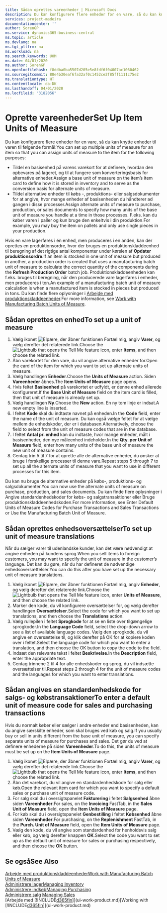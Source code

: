 ```yaml
---
title: Sådan oprettes vareenheder | Microsoft Docs
description: Du kan konfigurere flere enheder for en vare, så du kan knytte enheder til varen.
services: project-madeira
documentationcenter: ''
author: SorenGP
ms.service: dynamics365-business-central
ms.topic: article
ms.devlang: na
ms.tgt_pltfrm: na
ms.workload: na
ms.search.keywords: UOM
ms.date: 04/01/2020
ms.author: SorenGP
ms.openlocfilehash: f8ddba0ba5507d205e5e8fdf6f04007ac1060462
ms.sourcegitcommit: 88e4b30eaf6fa32af0c1452ce2f85ff1111c75e2
ms.translationtype: HT
ms.contentlocale: da-DK
ms.lasthandoff: 04/01/2020
ms.locfileid: "3182056"
---
```

# <a name="set-up-item-units-of-measure"></a><span data-ttu-id="4aadc-103">Oprette vareenheder</span><span class="sxs-lookup"><span data-stu-id="4aadc-103">Set Up Item Units of Measure</span></span>
<span data-ttu-id="4aadc-104">Du kan konfigurere flere enheder for en vare, så du kan knytte enheder til varen til følgende formål:</span><span class="sxs-lookup"><span data-stu-id="4aadc-104">You can set up multiple units of measure for an item so that you can assign units of measure to the item for the following purposes:</span></span>

- <span data-ttu-id="4aadc-105">Tildel en basisenhed på varens varekort for at definere, hvordan den opbevares på lageret, og til at fungere som konverteringsbasis for alternative enheder.</span><span class="sxs-lookup"><span data-stu-id="4aadc-105">Assign a base unit of measure on the item’s item card to define how it is stored in inventory and to serve as the conversion basis for alternate units of measure.</span></span>
- <span data-ttu-id="4aadc-106">Tildel alternative enheder til købs -, produktions- eller salgsdokumenter for at angive, hvor mange enheder af basisenheden du håndterer ad gangen i disse processer.</span><span class="sxs-lookup"><span data-stu-id="4aadc-106">Assign alternate units of measure to purchase, production, or sales documents to specify how many units of the base unit of measure you handle at a time in those processes.</span></span> <span data-ttu-id="4aadc-107">F.eks. kan du køber varen i paller og kun bruge den enkeltvis i din produktion.</span><span class="sxs-lookup"><span data-stu-id="4aadc-107">For example, you may buy the item on pallets and only use single pieces in your production.</span></span>

<span data-ttu-id="4aadc-108">Hvis en vare lagerføres i én enhed, men produceres i en anden, kan der oprettes en produktionsordre, hvor der bruges en produktionskladdeenhed til beregning af det rigtige antal komponenter under kørslen af **Opdater produktionsordre**.</span><span class="sxs-lookup"><span data-stu-id="4aadc-108">If an item is stocked in one unit of measure but produced in another, a production order is created that uses a manufacturing batch unit of measure to calculate the correct quantity of the components during the **Refresh Production Order** batch job.</span></span> <span data-ttu-id="4aadc-109">Produktionskladdeenheden kan f.eks. bruges til beregning, når den producerede vare lagerføres i enheder, men produceres i ton.</span><span class="sxs-lookup"><span data-stu-id="4aadc-109">An example of a manufacturing batch unit of measure calculation is when a manufactured item is stocked in pieces but produced in tons.</span></span> <span data-ttu-id="4aadc-110">Du kan finde flere oplysninger i [Arbejde med produktionskladdeenheder](production-how-to-use-the-manufacturing-batch-unit-of-measure.md).</span><span class="sxs-lookup"><span data-stu-id="4aadc-110">For more information, see [Work with Manufacturing Batch Units of Measure](production-how-to-use-the-manufacturing-batch-unit-of-measure.md).</span></span>

## <a name="to-set-up-a-unit-of-measure"></a><span data-ttu-id="4aadc-111">Sådan oprettes en enhed</span><span class="sxs-lookup"><span data-stu-id="4aadc-111">To set up a unit of measure</span></span>
1. <span data-ttu-id="4aadc-112">Vælg ikonet ![Elpære, der åbner funktionen Fortæl mig](media/ui-search/search_small.png "Fortæl mig, hvad du vil foretage dig"), angiv **Varer**, og vælg derefter det relaterede link.</span><span class="sxs-lookup"><span data-stu-id="4aadc-112">Choose the ![Lightbulb that opens the Tell Me feature](media/ui-search/search_small.png "Tell me what you want to do") icon, enter **Items**, and then choose the related link.</span></span>
2. <span data-ttu-id="4aadc-113">Åbn varekortet for den vare, du vil angive alternative enheder for.</span><span class="sxs-lookup"><span data-stu-id="4aadc-113">Open the card of the item for which you want to set up alternate units of measure.</span></span>
3. <span data-ttu-id="4aadc-114">Vælg handlingen **Enheder**.</span><span class="sxs-lookup"><span data-stu-id="4aadc-114">Choose the **Units of Measure** action.</span></span> <span data-ttu-id="4aadc-115">Siden **Vareenheder** åbnes.</span><span class="sxs-lookup"><span data-stu-id="4aadc-115">The **Item Units of Measure** page opens.</span></span>
4. <span data-ttu-id="4aadc-116">Hvis feltet **Basisenhed** på varekortet er udfyldt, er denne enhed allerede konfigureret.</span><span class="sxs-lookup"><span data-stu-id="4aadc-116">If the **Base Unit of Measure** field on the item card is filled, then that unit of measure is already set up.</span></span>
5. <span data-ttu-id="4aadc-117">Vælg handlingen **Ny**.</span><span class="sxs-lookup"><span data-stu-id="4aadc-117">Choose the **New** action.</span></span> <span data-ttu-id="4aadc-118">En ny tom linje er indsat.</span><span class="sxs-lookup"><span data-stu-id="4aadc-118">A new empty line is inserted.</span></span>
6. <span data-ttu-id="4aadc-119">I feltet **Kode** skal du indtaste navnet på enheden.</span><span class="sxs-lookup"><span data-stu-id="4aadc-119">In the **Code** field, enter the name of the unit of measure.</span></span> <span data-ttu-id="4aadc-120">Du kan også vælge feltet for at vælge mellem de enhedskoder, der er i databasen.</span><span class="sxs-lookup"><span data-stu-id="4aadc-120">Alternatively, choose the field to select from the unit of measure codes that are in the database.</span></span>
7. <span data-ttu-id="4aadc-121">I feltet **Antal pr. enhed** kan du indtaste, hvor mange enheder, målt i basisenheder, den nye måleenhed indeholder.</span><span class="sxs-lookup"><span data-stu-id="4aadc-121">In the **Qty. per Unit of Measure** field, enter how many units of the base unit of measure the new unit of measure contains.</span></span>
8. <span data-ttu-id="4aadc-122">Gentag trin 5 til 7 for at oprette alle de alternative enheder, du ønsker at bruge i forskellige processer til denne vare.</span><span class="sxs-lookup"><span data-stu-id="4aadc-122">Repeat steps 5 through 7 to set up all the alternate units of measure that you want to use in different processes for this item.</span></span>

<span data-ttu-id="4aadc-123">Du kan nu bruge de alternative enheder på købs-, produktions- og salgsdokumenter.</span><span class="sxs-lookup"><span data-stu-id="4aadc-123">You can now use the alternate units of measure on purchase, production, and sales documents.</span></span> <span data-ttu-id="4aadc-124">Du kan finde flere oplysninger i Angive standardenhedskoder for købs- og salgstransaktioner eller Bruge produktionskladdeenhedskoden.</span><span class="sxs-lookup"><span data-stu-id="4aadc-124">For more information, see Enter Default Units of Measure Codes for Purchase Transactions and Sales Transactions or Use the Manufacturing Batch Unit of Measure.</span></span>

## <a name="to-set-up-unit-of-measure-translations"></a><span data-ttu-id="4aadc-125">Sådan oprettes enhedsoversættelser</span><span class="sxs-lookup"><span data-stu-id="4aadc-125">To set up unit of measure translations</span></span>
<span data-ttu-id="4aadc-126">Når du sælger varer til udenlandske kunder, kan det være nødvendigt at angive enheden på kundens sprog.</span><span class="sxs-lookup"><span data-stu-id="4aadc-126">When you sell items to foreign customers, you may want to specify the unit of measure in the customer’s language.</span></span> <span data-ttu-id="4aadc-127">Det kan du gøre, når du har defineret de nødvendige enhedsoversættelser.</span><span class="sxs-lookup"><span data-stu-id="4aadc-127">You can do this after you have set up the necessary unit of measure translations.</span></span>

1. <span data-ttu-id="4aadc-128">Vælg ikonet ![Elpære, der åbner funktionen Fortæl mig](media/ui-search/search_small.png "Fortæl mig, hvad du vil foretage dig"), angiv **Enheder**, og vælg derefter det relaterede link.</span><span class="sxs-lookup"><span data-stu-id="4aadc-128">Choose the ![Lightbulb that opens the Tell Me feature](media/ui-search/search_small.png "Tell me what you want to do") icon, enter **Units of Measure**, and then choose the related link.</span></span>
2. <span data-ttu-id="4aadc-129">Marker den kode, du vil konfigurere oversættelser for, og vælg derefter handlingen **Oversættelser**.</span><span class="sxs-lookup"><span data-stu-id="4aadc-129">Select the code for which you want to set up translations, and then choose the **Translations** action.</span></span>
3. <span data-ttu-id="4aadc-130">Vælg rullepilen i feltet **Sprogkode** for at se en liste over tilgængelige sprogkoder.</span><span class="sxs-lookup"><span data-stu-id="4aadc-130">In the **Language Code** field, select the drop-down arrow to see a list of available language codes.</span></span> <span data-ttu-id="4aadc-131">Vælg den sprogkode, du vil angive en oversættelse til, og klik derefter på OK for at kopiere koden over i feltet.</span><span class="sxs-lookup"><span data-stu-id="4aadc-131">Select the language code for which you want to enter a translation, and then choose the OK button to copy the code to the field.</span></span>
4. <span data-ttu-id="4aadc-132">Indsæt den relevante tekst i feltet **Beskrivelse**.</span><span class="sxs-lookup"><span data-stu-id="4aadc-132">In the **Description** field, enter the appropriate text.</span></span>
5. <span data-ttu-id="4aadc-133">Gentag trinnene 2 til 4 for alle enhedskoder og sprog, du vil indsætte oversættelser til.</span><span class="sxs-lookup"><span data-stu-id="4aadc-133">Repeat steps 2 through 4 for the unit of measure codes and the languages for which you want to enter translations.</span></span>

## <a name="to-enter-a-default-unit-of-measure-code-for-sales-and-purchasing-transactions"></a><span data-ttu-id="4aadc-134">Sådan angives en standardenhedskode for salgs- og købstransaktioner</span><span class="sxs-lookup"><span data-stu-id="4aadc-134">To enter a default unit of measure code for sales and purchasing transactions</span></span>
<span data-ttu-id="4aadc-135">Hvis du normalt køber eller sælger i andre enheder end basisenheden, kan du angive særskilte enheder, som skal bruges ved køb og salg.</span><span class="sxs-lookup"><span data-stu-id="4aadc-135">If you usually buy or sell in units different from the base unit of measure, you can specify separate units of measure for purchases and sales.</span></span> <span data-ttu-id="4aadc-136">Det gør du ved at definere enhederne på siden **Vareenheder**.</span><span class="sxs-lookup"><span data-stu-id="4aadc-136">To do this, the units of measure must be set up on the **Item Units of Measure** page.</span></span>

1. <span data-ttu-id="4aadc-137">Vælg ikonet ![Elpære, der åbner funktionen Fortæl mig](media/ui-search/search_small.png "Fortæl mig, hvad du vil foretage dig"), angiv **Varer**, og vælg derefter det relaterede link.</span><span class="sxs-lookup"><span data-stu-id="4aadc-137">Choose the ![Lightbulb that opens the Tell Me feature](media/ui-search/search_small.png "Tell me what you want to do") icon, enter **Items**, and then choose the related link.</span></span>
2. <span data-ttu-id="4aadc-138">Åbn det varekort, du vil angive en standardenhedskode for salg eller køb.</span><span class="sxs-lookup"><span data-stu-id="4aadc-138">Open the relevant item card for which you want to specify a default sales or purchase unit of measure code.</span></span>
3. <span data-ttu-id="4aadc-139">For salg skal du i oversigtspanelet **Fakturering** i feltet **Salgsenhed** åbne siden **Vareenheder**.</span><span class="sxs-lookup"><span data-stu-id="4aadc-139">For sales, on the **Invoicing** FastTab, in the **Sales Unit of Measure** field, open the **Item Units of Measure** page.</span></span>
4. <span data-ttu-id="4aadc-140">For køb skal du i oversigtspanelet **Genbestilling** i feltet **Købsenhed** åbne siden **Vareenheder**.</span><span class="sxs-lookup"><span data-stu-id="4aadc-140">For purchasing, on the **Replenishment** FastTab, in the **Purch. Unit of Measure** field, open the **Item Units of Measure** page.</span></span>
5. <span data-ttu-id="4aadc-141">Vælg den kode, du vil angive som standardenhed for henholdsvis salg eller køb, og vælg derefter knappen **OK**.</span><span class="sxs-lookup"><span data-stu-id="4aadc-141">Select the code you want to set up as the default unit of measure for sales or purchasing respectively, and then choose the **OK** button.</span></span>

## <a name="see-also"></a><span data-ttu-id="4aadc-142">Se også</span><span class="sxs-lookup"><span data-stu-id="4aadc-142">See Also</span></span>
[<span data-ttu-id="4aadc-143">Arbejde med produktionskladdeenheder</span><span class="sxs-lookup"><span data-stu-id="4aadc-143">Work with Manufacturing Batch Units of Measure</span></span>](production-how-to-use-the-manufacturing-batch-unit-of-measure.md)  
[<span data-ttu-id="4aadc-144">Administrere lager</span><span class="sxs-lookup"><span data-stu-id="4aadc-144">Managing Inventory</span></span>](inventory-manage-inventory.md)  
[<span data-ttu-id="4aadc-145">Administrere indkøb</span><span class="sxs-lookup"><span data-stu-id="4aadc-145">Managing Purchasing</span></span>](purchasing-manage-purchasing.md)  
<span data-ttu-id="4aadc-146">[Administrere salg](sales-manage-sales.md)  </span><span class="sxs-lookup"><span data-stu-id="4aadc-146">[Managing Sales](sales-manage-sales.md)  </span></span>  
<span data-ttu-id="4aadc-147">[Arbejde med [!INCLUDE[d365fin](includes/d365fin_md.md)]](ui-work-product.md)</span><span class="sxs-lookup"><span data-stu-id="4aadc-147">[Working with [!INCLUDE[d365fin](includes/d365fin_md.md)]](ui-work-product.md)</span></span>
